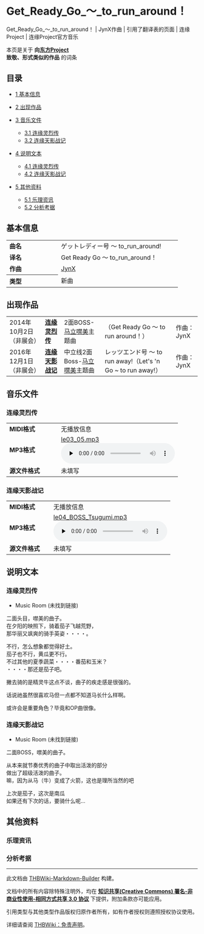 # Get_Ready_Go_～_to_run_around！

<!-- source html: G:\repos\THBWiki-Markdown-Builder\THBWikiMarkdown\Temp\main\d\df\ns0%3AGet_Ready_Go_%EF%BD%9E_to_run_around%EF%BC%81.html -->

Get_Ready_Go_～_to_run_around！ | JynX作曲 | 引用了翻译表的页面 | 连缘Project | 连缘Project官方音乐

本页是关于 **向[东方Project](./东方Project.md)  
致敬、形式类似的作品** 的词条
## 目录

- [1 基本信息](#基本信息)
- [2 出现作品](#出现作品)
- [3 音乐文件](#音乐文件)

  - [3.1 连缘灵烈传](#连缘灵烈传)
  - [3.2 连缘天影战记](#连缘天影战记)



- [4 说明文本](#说明文本)

  - [4.1 连缘灵烈传](#连缘灵烈传_2)
  - [4.2 连缘天影战记](#连缘天影战记_2)



- [5 其他资料](#其他资料)

  - [5.1 乐理资讯](#乐理资讯)
  - [5.2 分析考据](#分析考据)







## 基本信息

<table>

<tbody><tr>
<td style="min-width:120px"><b>曲名</b>
</td>
<td style="min-width:300px">ゲットレディー号 ～ to_run_around!
</td></tr>
<tr>
<td><b>译名</b></td>
<td>Get Ready Go ～ to_run_around！
</td></tr>
<tr>
<td><b>作曲</b></td>
<td><a href="./JynX.md" title="JynX">JynX</a>
</td></tr>
<tr>
<th style="text-align:left"><b>类型</b>
</th>
<td>新曲
</td></tr></tbody></table>


## 出现作品

<table>

<tbody><tr><td>2014年10月2日（非展会）</td><td><b><a href="./连缘灵烈传～Reactivate_majestical_imperial.md" title="连缘灵烈传～Reactivate majestical imperial" unred="">连缘灵烈传</a></b></td><td>2面BOSS-<a href="./马立噤美.md" title="马立噤美">马立噤美</a>主题曲</td><td style="padding-left:5px;">（Get Ready Go ～ to run around！）</td><td style="padding-left:10px;">作曲：JynX</td></tr>
<tr><td>2016年12月1日（非展会）</td><td><b><a href="./连缘天影战记～Brilliant_pagoda_or_haze_castle.md" title="连缘天影战记～Brilliant pagoda or haze castle" unred="">连缘天影战记</a></b></td><td>中立线2面Boss-<a href="./马立噤美.md" title="马立噤美">马立噤美</a>主题曲</td><td style="padding-left:5px;">レッツエンド号 ～ to run away!（Let's 'n Go ~ to run away!）</td><td style="padding-left:10px;">作曲：JynX</td></tr>
</tbody></table>


## 音乐文件
### 连缘灵烈传

<table>

<tbody><tr>
<td style="min-width:120px"><b>MIDI格式</b>
</td>
<td>无播放信息
</td></tr>
<tr>
<td><b>MP3格式</b></td>
<td><a href="./文件-le03_05.mp3.md" title="文件:le03 05.mp3">le03_05.mp3</a><br><audio src="https://upload.thwiki.cc/c/c1/le03_05.mp3" loop="" controls="" preload="none"></audio>
</td></tr>
<tr>
<td><b>源文件格式</b></td>
<td>未填写
</td></tr></tbody></table>


### 连缘天影战记

<table><tbody><tr class="mw-empty-elt"></tr><tr><td width="100"><b>MIDI格式</b></td><td>无播放信息</td></tr><tr><td><b>MP3格式</b></td><td><a href="./文件-le04_BOSS_Tsugumi.mp3.md" title="文件:le04 BOSS Tsugumi.mp3">le04_BOSS_Tsugumi.mp3</a><br><audio src="https://upload.thwiki.cc/a/ab/le04_BOSS_Tsugumi.mp3" loop="" controls="" preload="none"></audio></td></tr><tr><td><b>源文件格式</b></td><td>未填写</td></tr></tbody></table>


## 说明文本
### 连缘灵烈传
- Music Room (未找到链接)

二面头目，噤美的曲子。  
在夕阳的映照下，骑着茄子飞越荒野，  
那华丽又飒爽的骑手英姿・・・・。  
  
不行，怎么想象都觉得好土。  
茄子也不行，黄瓜更不行。  
不过其他的夏季蔬菜・・・・番茄和玉米？  
・・・・那还是茄子吧。  
  
撇去骑的是精灵牛这点不谈，曲子的疾走感是很强的。  
  
话说祂虽然很喜欢马但一点都不知道马长什么样啊。  
  
或许会是重要角色？毕竟和OP曲很像。
### 连缘天影战记
- Music Room (未找到链接)

二面BOSS，噤美的曲子。  
  
从本来就节奏优秀的曲子中取出活泼的部分  
做出了超级活泼的曲子。  
嘛，因为从马（牛）变成了火箭，这也是理所当然的吧  
  
上次是茄子，这次是南瓜  
如果还有下次的话，要骑什么呢…
## 其他资料
### 乐理资讯
### 分析考据




---

此文档由 [THBWiki-Markdown-Builder](https://github.com/Delsin-Yu/THBWiki-Markdown-Builder) 构建。

文档中的所有内容除特殊注明外，均在 [**知识共享(Creative Commons) 署名-非商业性使用-相同方式共享 3.0 协议**](https://creativecommons.org/licenses/by-sa/3.0/deed.zh-hans) 下提供，附加条款亦可能应用。

引用类型与其他类型作品版权归原作者所有，如有作者授权则遵照授权协议使用。

详细请查阅 [THBWiki：免责声明](https://thbwiki.cc/THBWiki:%E5%85%8D%E8%B4%A3%E5%A3%B0%E6%98%8E)。

